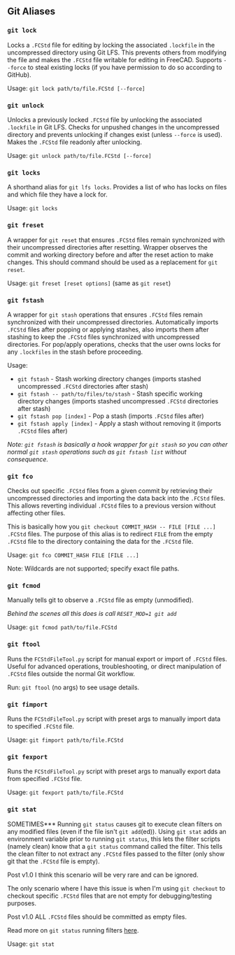 ## Git Aliases
### `git lock`
Locks a `.FCStd` file for editing by locking the associated `.lockfile` in the uncompressed directory using Git LFS. This prevents others from modifying the file and makes the `.FCStd` file writable for editing in FreeCAD. Supports `--force` to steal existing locks (if you have permission to do so according to GitHub).

Usage: `git lock path/to/file.FCStd [--force]`

### `git unlock`
Unlocks a previously locked `.FCStd` file by unlocking the associated `.lockfile` in Git LFS. Checks for unpushed changes in the uncompressed directory and prevents unlocking if changes exist (unless `--force` is used). Makes the `.FCStd` file readonly after unlocking.

Usage: `git unlock path/to/file.FCStd [--force]`

### `git locks`
A shorthand alias for `git lfs locks`.
Provides a list of who has locks on files and which file they have a lock for.

Usage: `git locks`

### `git freset`
A wrapper for `git reset` that ensures `.FCStd` files remain synchronized with their uncompressed directories after resetting. Wrapper observes the commit and working directory before and after the reset action to make changes. This should command should be used as a replacement for `git reset`.

Usage: `git freset [reset options]` (same as `git reset`)

### `git fstash`
A wrapper for `git stash` operations that ensures `.FCStd` files remain synchronized with their uncompressed directories. Automatically imports `.FCStd` files after popping or applying stashes, also imports them after stashing to keep the `.FCStd` files synchronized with uncompressed directories. For pop/apply operations, checks that the user owns locks for any `.lockfiles` in the stash before proceeding.

Usage:
- `git fstash` - Stash working directory changes (imports stashed uncompressed `.FCStd` directories after stash)
- `git fstash -- path/to/files/to/stash` - Stash specific working directory changes (imports stashed uncompressed `.FCStd` directories after stash)
- `git fstash pop [index]` - Pop a stash (imports `.FCStd` files after)
- `git fstash apply [index]` - Apply a stash without removing it (imports `.FCStd` files after)

*Note: `git fstash` is basically a hook wrapper for `git stash` so you can other normal `git stash` operations such as `git fstash list` without consequence.*

### `git fco`
Checks out specific `.FCStd` files from a given commit by retrieving their uncompressed directories and importing the data back into the `.FCStd` files. This allows reverting individual `.FCStd` files to a previous version without affecting other files.

This is basically how you `git checkout COMMIT_HASH -- FILE [FILE ...]` `.FCStd` files. The purpose of this alias is to redirect `FILE` from the empty `.FCStd` file to the directory containing the data for the `.FCStd` file.

Usage: `git fco COMMIT_HASH FILE [FILE ...]`

Note: Wildcards are not supported; specify exact file paths.

### `git fcmod`
Manually tells git to observe a `.FCStd` file as empty (unmodified).

*Behind the scenes all this does is call `RESET_MOD=1 git add`*

Usage: `git fcmod path/to/file.FCStd`

### `git ftool`
Runs the `FCStdFileTool.py` script for manual export or import of `.FCStd` files. Useful for advanced operations, troubleshooting, or direct manipulation of `.FCStd` files outside the normal Git workflow.

Run: `git ftool` (no args) to see usage details.

### `git fimport`
Runs the `FCStdFileTool.py` script with preset args to manually import data to specified `.FCStd` file.

Usage: `git fimport path/to/file.FCStd`

### `git fexport`
Runs the `FCStdFileTool.py` script with preset args to manually export data from specified `.FCStd` file.

Usage: `git fexport path/to/file.FCStd`

### `git stat`
SOMETIMES*** Running `git status` causes git to execute clean filters on any modified files (even if the file isn't `git add`(ed)).
Using `git stat` adds an environment variable prior to running `git status`, this lets the filter scripts (namely clean) know that a `git status` command called the filter.
This tells the clean filter to not extract any `.FCStd` files passed to the filter (only show git that the `.FCStd` file is empty).

Post v1.0 I think this scenario will be very rare and can be ignored.

The only scenario where I have this issue is when I'm using `git checkout` to checkout specific `.FCStd` files that are not empty for debugging/testing purposes.

Post v1.0 ALL `.FCStd` files should be committed as empty files.

Read more on `git status` running filters [here](https://stackoverflow.com/questions/41934945/why-does-git-status-run-filters).

Usage: `git stat`